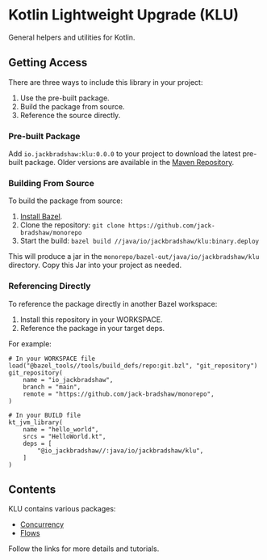 # Kotlin Lightweight Upgrade (KLU)

General helpers and utilities for Kotlin.

## Getting Access

There are three ways to include this library in your project:

1. Use the pre-built package.
2. Build the package from source.
3. Reference the source directly.

### Pre-built Package

Add `io.jackbradshaw:klu:0.0.0` to your project to download the latest pre-built package. Older versions are
available in the [Maven Repository](https://search.maven.org/artifact/io.jackbradshaw/klu).

### Building From Source

To build the package from source:

1. [Install Bazel](https://docs.bazel.build/versions/main/install.html).
2. Clone the repository: `git clone https://github.com/jack-bradshaw/monorepo`
3. Start the build: `bazel build //java/io/jackbradshaw/klu:binary.deploy`

This will produce a jar in the `monorepo/bazel-out/java/io/jackbradshaw/klu` directory. Copy this Jar into your
project as needed.

### Referencing Directly

To reference the package directly in another Bazel workspace:

1. Install this repository in your WORKSPACE.
2. Reference the package in your target deps.

For example:

```
# In your WORKSPACE file
load("@bazel_tools//tools/build_defs/repo:git.bzl", "git_repository")
git_repository(
    name = "io_jackbradshaw",
    branch = "main",
    remote = "https://github.com/jack-bradshaw/monorepo",
)

# In your BUILD file
kt_jvm_library(
    name = "hello_world",
    srcs = "HelloWorld.kt",
    deps = [
        "@io_jackbradshaw//:java/io/jackbradshaw/klu",
    ]
)
```

## Contents

KLU contains various packages:

- [Concurrency](https://github.com/jack-bradshaw/monorepo/blob/main/java/io/jackbradshaw/klu/concurrency)
- [Flows](https://github.com/jack-bradshaw/monorepo/blob/main/java/io/jackbradshaw/klu/flow)

Follow the links for more details and tutorials.